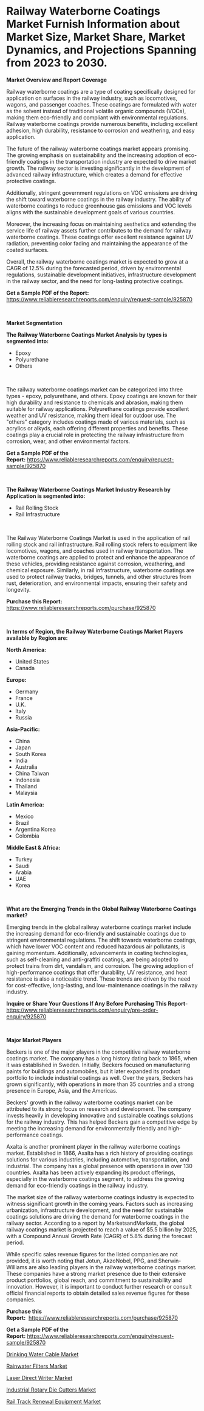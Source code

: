 <p><h1>Railway Waterborne Coatings Market Furnish Information about Market Size, Market Share, Market Dynamics, and Projections Spanning from 2023 to 2030.</h1></p><p><strong>Market Overview and Report Coverage</strong></p>
<p><p>Railway waterborne coatings are a type of coating specifically designed for application on surfaces in the railway industry, such as locomotives, wagons, and passenger coaches. These coatings are formulated with water as the solvent instead of traditional volatile organic compounds (VOCs), making them eco-friendly and compliant with environmental regulations. Railway waterborne coatings provide numerous benefits, including excellent adhesion, high durability, resistance to corrosion and weathering, and easy application.</p><p>The future of the railway waterborne coatings market appears promising. The growing emphasis on sustainability and the increasing adoption of eco-friendly coatings in the transportation industry are expected to drive market growth. The railway sector is investing significantly in the development of advanced railway infrastructure, which creates a demand for effective protective coatings.</p><p>Additionally, stringent government regulations on VOC emissions are driving the shift toward waterborne coatings in the railway industry. The ability of waterborne coatings to reduce greenhouse gas emissions and VOC levels aligns with the sustainable development goals of various countries.</p><p>Moreover, the increasing focus on maintaining aesthetics and extending the service life of railway assets further contributes to the demand for railway waterborne coatings. These coatings offer excellent resistance against UV radiation, preventing color fading and maintaining the appearance of the coated surfaces.</p><p>Overall, the railway waterborne coatings market is expected to grow at a CAGR of 12.5% during the forecasted period, driven by environmental regulations, sustainable development initiatives, infrastructure development in the railway sector, and the need for long-lasting protective coatings.</p></p>
<p><strong>Get a Sample PDF of the Report:</strong> <a href="https://www.reliableresearchreports.com/enquiry/request-sample/925870">https://www.reliableresearchreports.com/enquiry/request-sample/925870</a></p>
<p>&nbsp;</p>
<p><strong>Market Segmentation</strong></p>
<p><strong>The Railway Waterborne Coatings Market Analysis by types is segmented into:</strong></p>
<p><ul><li>Epoxy</li><li>Polyurethane</li><li>Others</li></ul></p>
<p>&nbsp;</p>
<p><p>The railway waterborne coatings market can be categorized into three types - epoxy, polyurethane, and others. Epoxy coatings are known for their high durability and resistance to chemicals and abrasion, making them suitable for railway applications. Polyurethane coatings provide excellent weather and UV resistance, making them ideal for outdoor use. The "others" category includes coatings made of various materials, such as acrylics or alkyds, each offering different properties and benefits. These coatings play a crucial role in protecting the railway infrastructure from corrosion, wear, and other environmental factors.</p></p>
<p><strong>Get a Sample PDF of the Report:</strong>&nbsp;<a href="https://www.reliableresearchreports.com/enquiry/request-sample/925870">https://www.reliableresearchreports.com/enquiry/request-sample/925870</a></p>
<p>&nbsp;</p>
<p><strong>The Railway Waterborne Coatings Market Industry Research by Application is segmented into:</strong></p>
<p><ul><li>Rail Rolling Stock</li><li>Rail Infrastructure</li></ul></p>
<p>&nbsp;</p>
<p><p>The Railway Waterborne Coatings Market is used in the application of rail rolling stock and rail infrastructure. Rail rolling stock refers to equipment like locomotives, wagons, and coaches used in railway transportation. The waterborne coatings are applied to protect and enhance the appearance of these vehicles, providing resistance against corrosion, weathering, and chemical exposure. Similarly, in rail infrastructure, waterborne coatings are used to protect railway tracks, bridges, tunnels, and other structures from rust, deterioration, and environmental impacts, ensuring their safety and longevity.</p></p>
<p><strong>Purchase this Report:</strong>&nbsp; <a href="https://www.reliableresearchreports.com/purchase/925870">https://www.reliableresearchreports.com/purchase/925870</a></p>
<p>&nbsp;</p>
<p><strong>In terms of Region, the Railway Waterborne Coatings Market Players available by Region are:</strong></p>
<p>
    <p> <strong> North America: </strong>
        <ul>
            <li>United States</li>
            <li>Canada</li>
        </ul>
        </p> 
    <p> <strong> Europe: </strong>
        <ul>
            <li>Germany</li>
            <li>France</li>
            <li>U.K.</li>
            <li>Italy</li>
            <li>Russia</li>
        </ul>
        </p> 
    <p> <strong> Asia-Pacific: </strong>
        <ul>
            <li>China</li>
            <li>Japan</li>
            <li>South Korea</li>
            <li>India</li>
            <li>Australia</li>
            <li>China Taiwan</li>
            <li>Indonesia</li>
            <li>Thailand</li>
            <li>Malaysia</li>
        </ul>
        </p> 
    <p> <strong> Latin America: </strong>
        <ul>
            <li>Mexico</li>
            <li>Brazil</li>
            <li>Argentina Korea</li>
            <li>Colombia</li>
        </ul>
        </p> 
    <p> <strong> Middle East & Africa: </strong>
        <ul>
            <li>Turkey</li>
            <li>Saudi</li>
            <li>Arabia</li>
            <li>UAE</li>
            <li>Korea</li>
        </ul>
    </p>
    </p>
<p>&nbsp;</p>
<p><strong>What are the Emerging Trends in the Global Railway Waterborne Coatings market?</strong></p>
<p><p>Emerging trends in the global railway waterborne coatings market include the increasing demand for eco-friendly and sustainable coatings due to stringent environmental regulations. The shift towards waterborne coatings, which have lower VOC content and reduced hazardous air pollutants, is gaining momentum. Additionally, advancements in coating technologies, such as self-cleaning and anti-graffiti coatings, are being adopted to protect trains from dirt, vandalism, and corrosion. The growing adoption of high-performance coatings that offer durability, UV resistance, and heat resistance is also a noticeable trend. These trends are driven by the need for cost-effective, long-lasting, and low-maintenance coatings in the railway industry.</p></p>
<p><strong>Inquire or Share Your Questions If Any Before Purchasing This Report</strong>- <a href="https://www.reliableresearchreports.com/enquiry/pre-order-enquiry/925870">https://www.reliableresearchreports.com/enquiry/pre-order-enquiry/925870</a></p>
<p>&nbsp;</p>
<p><strong>Major Market Players</strong></p>
<p><p>Beckers is one of the major players in the competitive railway waterborne coatings market. The company has a long history dating back to 1865, when it was established in Sweden. Initially, Beckers focused on manufacturing paints for buildings and automobiles, but it later expanded its product portfolio to include industrial coatings as well. Over the years, Beckers has grown significantly, with operations in more than 35 countries and a strong presence in Europe, Asia, and the Americas.</p><p>Beckers' growth in the railway waterborne coatings market can be attributed to its strong focus on research and development. The company invests heavily in developing innovative and sustainable coatings solutions for the railway industry. This has helped Beckers gain a competitive edge by meeting the increasing demand for environmentally friendly and high-performance coatings.</p><p>Axalta is another prominent player in the railway waterborne coatings market. Established in 1866, Axalta has a rich history of providing coatings solutions for various industries, including automotive, transportation, and industrial. The company has a global presence with operations in over 130 countries. Axalta has been actively expanding its product offerings, especially in the waterborne coatings segment, to address the growing demand for eco-friendly coatings in the railway industry.</p><p>The market size of the railway waterborne coatings industry is expected to witness significant growth in the coming years. Factors such as increasing urbanization, infrastructure development, and the need for sustainable coatings solutions are driving the demand for waterborne coatings in the railway sector. According to a report by MarketsandMarkets, the global railway coatings market is projected to reach a value of $5.5 billion by 2025, with a Compound Annual Growth Rate (CAGR) of 5.8% during the forecast period.</p><p>While specific sales revenue figures for the listed companies are not provided, it is worth noting that Jotun, AkzoNobel, PPG, and Sherwin-Williams are also leading players in the railway waterborne coatings market. These companies have a strong market presence due to their extensive product portfolios, global reach, and commitment to sustainability and innovation. However, it is important to conduct further research or consult official financial reports to obtain detailed sales revenue figures for these companies.</p></p>
<p><strong>Purchase this Report:</strong>&nbsp;&nbsp;<a href="https://www.reliableresearchreports.com/purchase/925870">https://www.reliableresearchreports.com/purchase/925870</a></p>
<p></p>
<p><strong>Get a Sample PDF of the Report:</strong>&nbsp;<a href="https://www.reliableresearchreports.com/enquiry/request-sample/925870">https://www.reliableresearchreports.com/enquiry/request-sample/925870</a></p>
<p><p><a href="https://github.com/sofyaavrova/Market-Research-Report-List-1/blob/main/drinking-water-cable-market.md">Drinking Water Cable Market</a></p><p><a href="https://medium.com/@vrahul.reportprime/rainwater-filters-market-size-growth-forecast-2023-2030-9eb0b26af918">Rainwater Filters Market</a></p><p><a href="https://www.linkedin.com/pulse/laser-direct-writer-market-size-share-global-analysis-lcuse/">Laser Direct Writer Market</a></p><p><a href="https://www.linkedin.com/pulse/industrial-rotary-die-cutters-market-size-growth-forecast-ms3ne/">Industrial Rotary Die Cutters Market</a></p><p><a href="https://github.com/kholmovskayalyudmila/Market-Research-Report-List-1/blob/main/rail-track-renewal-equipment-market.md">Rail Track Renewal Equipment Market</a></p></p>